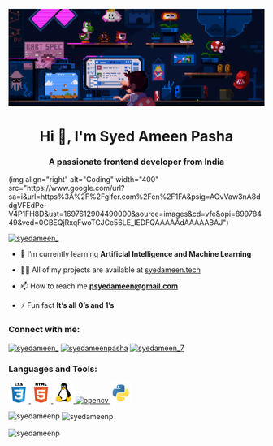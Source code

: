 [![MasterHead](https://raw.githubusercontent.com/mosh3eb/Portfolio_Page/main/images/bg.gif)](https://syedameenp.io)
<h1 align="center">Hi 👋, I'm Syed Ameen Pasha</h1>
<h3 align="center">A passionate frontend developer from India</h3>
(img align="right" alt="Coding" width="400" src="https://www.google.com/url?sa=i&url=https%3A%2F%2Fgifer.com%2Fen%2F1FA&psig=AOvVaw3nA8ddgVFEdPe-V4P1FH8D&ust=1697612904490000&source=images&cd=vfe&opi=89978449&ved=0CBEQjRxqFwoTCJCc56LE_IEDFQAAAAAdAAAAABAJ")

<p align="left"> <a href="https://twitter.com/syedameen_" target="blank"><img src="https://img.shields.io/twitter/follow/syedameen_?logo=twitter&style=for-the-badge" alt="syedameen_" /></a> </p>

- 🌱 I’m currently learning **Artificial Intelligence and Machine Learning**

- 👨‍💻 All of my projects are available at [syedameen.tech](syedameen.tech)

- 📫 How to reach me **psyedameen@gmail.com**

- ⚡ Fun fact **It’s all 0’s and 1’s**

<h3 align="left">Connect with me:</h3>
<p align="left">
<a href="https://twitter.com/syedameen_" target="blank"><img align="center" src="https://raw.githubusercontent.com/rahuldkjain/github-profile-readme-generator/master/src/images/icons/Social/twitter.svg" alt="syedameen_" height="30" width="40" /></a>
<a href="https://linkedin.com/in/syedameenpasha" target="blank"><img align="center" src="https://raw.githubusercontent.com/rahuldkjain/github-profile-readme-generator/master/src/images/icons/Social/linked-in-alt.svg" alt="syedameenpasha" height="30" width="40" /></a>
<a href="https://instagram.com/syedameen_7" target="blank"><img align="center" src="https://raw.githubusercontent.com/rahuldkjain/github-profile-readme-generator/master/src/images/icons/Social/instagram.svg" alt="syedameen_7" height="30" width="40" /></a>
</p>

<h3 align="left">Languages and Tools:</h3>
<p align="left"> <a href="https://www.w3schools.com/css/" target="_blank" rel="noreferrer"> <img src="https://raw.githubusercontent.com/devicons/devicon/master/icons/css3/css3-original-wordmark.svg" alt="css3" width="40" height="40"/> </a> <a href="https://www.w3.org/html/" target="_blank" rel="noreferrer"> <img src="https://raw.githubusercontent.com/devicons/devicon/master/icons/html5/html5-original-wordmark.svg" alt="html5" width="40" height="40"/> </a> <a href="https://www.linux.org/" target="_blank" rel="noreferrer"> <img src="https://raw.githubusercontent.com/devicons/devicon/master/icons/linux/linux-original.svg" alt="linux" width="40" height="40"/> </a> <a href="https://opencv.org/" target="_blank" rel="noreferrer"> <img src="https://www.vectorlogo.zone/logos/opencv/opencv-icon.svg" alt="opencv" width="40" height="40"/> </a> <a href="https://www.python.org" target="_blank" rel="noreferrer"> <img src="https://raw.githubusercontent.com/devicons/devicon/master/icons/python/python-original.svg" alt="python" width="40" height="40"/> </a> </p>

<p><img align="left" src="https://github-readme-stats.vercel.app/api/top-langs?username=syedameenp&show_icons=true&locale=en&layout=compact" alt="syedameenp" /></p>

<p>&nbsp;<img align="center" src="https://github-readme-stats.vercel.app/api?username=syedameenp&show_icons=true&locale=en" alt="syedameenp" /></p>

<p><img align="center" src="https://github-readme-streak-stats.herokuapp.com/?user=syedameenp&" alt="syedameenp" /></p>
